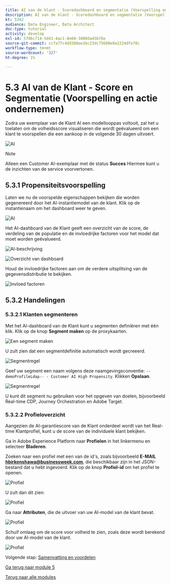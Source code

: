 ```yaml
---
title: AI van de klant - Scoredashboard en segmentatie (Voorspelling en actie ondernemen)
description: AI van de klant - Scoredashboard en segmentatie (Voorspelling en actie ondernemen)
kt: 5342
audience: Data Engineer, Data Architect
doc-type: tutorial
activity: develop
exl-id: 57d6c714-5d41-4ac1-8e60-3000da45b76e
source-git-commit: cc7a77c4dd380ae1bc23dc75608e8e2224dfe78c
workflow-type: tm+mt
source-wordcount: '327'
ht-degree: 1%

---
```


# 5.3 AI van de Klant - Score en Segmentatie (Voorspelling en actie ondernemen)

Zodra uw exemplaar van de Klant AI een modellooppas voltooit, zal het u toelaten om de volheidsscore visualiseren die wordt geëvalueerd om een klant te voorspellen die een aankoop in de volgende 30 dagen uitvoert.

![AI](./images/caimodels.png)

>[!NOTE]
>
>Alleen een Customer AI-exemplaar met de status **Succes** Hiermee kunt u de inzichten van de service voorvertonen.

## 5.3.1 Propensiteitsvoorspelling

Laten we nu de voorspelde eigenschappen bekijken die worden gegenereerd door het AI-instantiemodel van de klant. Klik op de instantienaam om het dashboard weer te geven.

![AI](./images/caimodels1.png)

Het AI-dashboard van de Klant geeft een overzicht van de score, de verdeling van de populatie en de invloedrijke factoren voor het model dat moet worden geëvalueerd.

![AI-beschrijving](./images/caidescription.png)

![Overzicht van dashboard](./images/caidashboard.png)

Houd de invloedrijke factoren aan om de verdere uitsplitsing van de gegevensdistributie te bekijken.

![Invloed factoren](./images/caiinfluencefactors.png)

## 5.3.2 Handelingen

### 5.3.2.1 Klanten segmenteren

Met het AI-dashboard van de Klant kunt u segmenten definiëren met één klik. Klik op de knop **Segment maken** op de proxykaarten.

![Een segment maken](./images/caiinfluencefactors1.png)

U zult zien dat een segmentdefinitie automatisch wordt gecreeerd.

![Segmentregel](./images/caicreatesegment.png)

Geef uw segment een naam volgens deze naamgevingsconventie: `--demoProfileLdap-- - Customer AI High Propensity`. Klikken **Opslaan**.

![Segmentregel](./images/caicreatesegment1.png)

U kunt dit segment nu gebruiken voor het opgeven van doelen, bijvoorbeeld Real-time CDP, Journey Orchestration en Adobe Target.

### 5.3.2.2 Profieloverzicht

Aangezien de AI-garantiescore van de Klant onderdeel wordt van het Real-time Klantprofiel, kunt u de score van de individuele klant bekijken.

Ga in Adobe Experience Platform naar **Profielen** in het linkermenu en selecteer **Bladeren**.

Zoeken naar een profiel met een van de id&#39;s, zoals bijvoorbeeld **E-MAIL hbirkenshawa@businessweek.com**, die beschikbaar zijn in het JSON-bestand dat u hebt ingevoerd. Klik op de knop **Profiel-id** om het profiel te openen.

![Profiel](./images/profile1.png)

U zult dan dit zien:

![Profiel](./images/profile2.png)

Ga naar **Attributen**, die de uitvoer van uw AI-model van de klant bevat.

![Profiel](./images/profile3.png)

Schuif omlaag om de score voor volheid te zien, zoals deze wordt berekend door uw AI-model van de klant.

![Profiel](./images/profile4.png)

Volgende stap: [Samenvatting en voordelen](./summary.md)

[Ga terug naar module 5](./intelligent-services.md)

[Terug naar alle modules](./../../overview.md)

